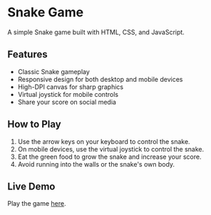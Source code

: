# Snake Game

A simple Snake game built with HTML, CSS, and JavaScript.

## Features

- Classic Snake gameplay
- Responsive design for both desktop and mobile devices
- High-DPI canvas for sharp graphics
- Virtual joystick for mobile controls
- Share your score on social media

## How to Play

1. Use the arrow keys on your keyboard to control the snake.
2. On mobile devices, use the virtual joystick to control the snake.
3. Eat the green food to grow the snake and increase your score.
4. Avoid running into the walls or the snake's own body.

## Live Demo

Play the game [here](https://eonurk.github.io/snake-game).